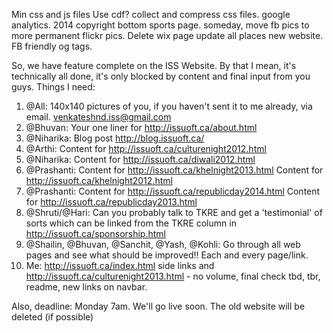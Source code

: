 Min css and js files
Use cdf?
collect and compress css files.
google analytics.
2014 copyright bottom
sports page.
someday, move fb pics to more permanent flickr pics.
Delete wix page
update all places new website.
FB friendly og tags.

So, we have feature complete on the ISS Website. By that I mean, it's technically all done, it's only blocked by content and final
input from you guys.
Things I need:
1. @All: 140x140 pictures of you, if you haven't sent it to me already, via email. venkateshnd.iss@gmail.com
2. @Bhuvan: Your one liner for http://issuoft.ca/about.html
3. @Niharika: Blog post http://blog.issuoft.ca/
4. @Arthi: Content for http://issuoft.ca/culturenight2012.html
5. @Niharika: Content for http://issuoft.ca/diwali2012.html
6. @Prashanti: Content for http://issuoft.ca/khelnight2013.html Content for http://issuoft.ca/khelnight2012.html
7. @Prashanti: Content for http://issuoft.ca/republicday2014.html Content for http://issuoft.ca/republicday2013.html
8. @Shruti/@Hari: Can you probably talk to TKRE and get a 'testimonial' of sorts which can be linked from the TKRE column in http://issuoft.ca/sponsorship.html
9. @Shailin, @Bhuvan, @Sanchit, @Yash, @Kohli: Go through all web pages and see what should be improved!! Each and every page/link.
10. Me: http://issuoft.ca/index.html side links and http://issuoft.ca/culturenight2013.html - no volume, final check tbd, tbr,
    readme, new links on navbar.

Also, deadline: Monday 7am. We'll go live soon. The old website will be deleted (if possible)
